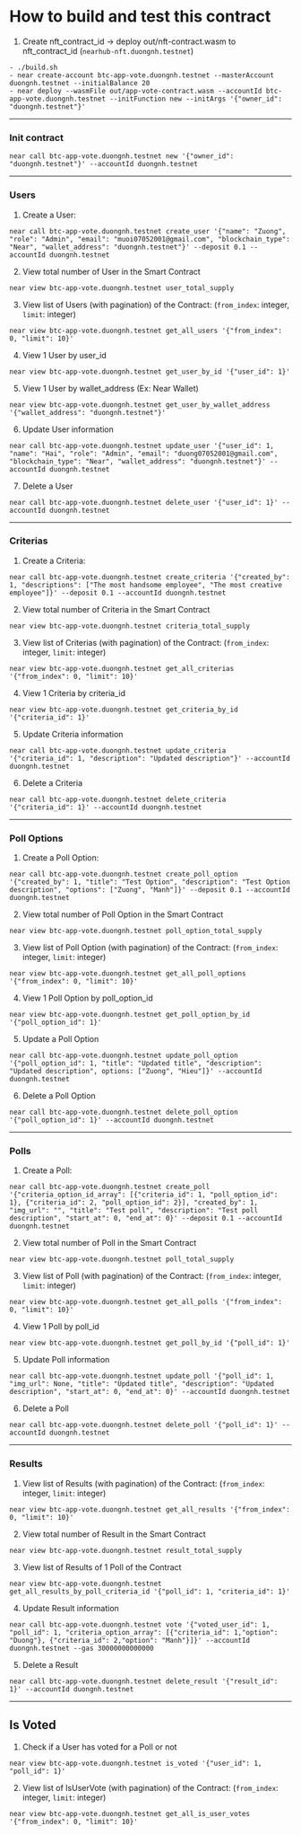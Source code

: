 # How to build and test this contract

1. Create nft_contract_id -> deploy out/nft-contract.wasm to nft_contract_id (`nearhub-nft.duongnh.testnet`)

```
- ./build.sh
- near create-account btc-app-vote.duongnh.testnet --masterAccount duongnh.testnet --initialBalance 20
- near deploy --wasmFile out/app-vote-contract.wasm --accountId btc-app-vote.duongnh.testnet --initFunction new --initArgs '{"owner_id": "duongnh.testnet"}'
```
---

### Init contract

```
near call btc-app-vote.duongnh.testnet new '{"owner_id": "duongnh.testnet"}' --accountId duongnh.testnet
```

---

### Users

1. Create a User:

```
near call btc-app-vote.duongnh.testnet create_user '{"name": "Zuong", "role": "Admin", "email": "muoi07052001@gmail.com", "blockchain_type": "Near", "wallet_address": "duongnh.testnet"}' --deposit 0.1 --accountId duongnh.testnet
```

2. View total number of User in the Smart Contract
```
near view btc-app-vote.duongnh.testnet user_total_supply
```

3. View list of Users (with pagination) of the Contract: (`from_index`: integer, `limit`: integer)

```
near view btc-app-vote.duongnh.testnet get_all_users '{"from_index": 0, "limit": 10}'
```

4. View 1 User by user_id

```
near view btc-app-vote.duongnh.testnet get_user_by_id '{"user_id": 1}'
```

5. View 1 User by wallet_address (Ex: Near Wallet)

```
near view btc-app-vote.duongnh.testnet get_user_by_wallet_address '{"wallet_address": "duongnh.testnet"}'
```

6. Update User information

```
near call btc-app-vote.duongnh.testnet update_user '{"user_id": 1, "name": "Hai", "role": "Admin", "email": "duong07052001@gmail.com", "blockchain_type": "Near", "wallet_address": "duongnh.testnet"}' --accountId duongnh.testnet
```

7. Delete a User

```
near call btc-app-vote.duongnh.testnet delete_user '{"user_id": 1}' --accountId duongnh.testnet
```

---

### Criterias

1. Create a Criteria:

```
near call btc-app-vote.duongnh.testnet create_criteria '{"created_by": 1, "descriptions": ["The most handsome employee", "The most creative employee"]}' --deposit 0.1 --accountId duongnh.testnet
```

2. View total number of Criteria in the Smart Contract
```
near view btc-app-vote.duongnh.testnet criteria_total_supply
```

3. View list of Criterias (with pagination) of the Contract: (`from_index`: integer, `limit`: integer)

```
near view btc-app-vote.duongnh.testnet get_all_criterias '{"from_index": 0, "limit": 10}'
```
4. View 1 Criteria by criteria_id

```
near view btc-app-vote.duongnh.testnet get_criteria_by_id '{"criteria_id": 1}'
```

5. Update Criteria information

```
near call btc-app-vote.duongnh.testnet update_criteria '{"criteria_id": 1, "description": "Updated description"}' --accountId duongnh.testnet
```

6. Delete a Criteria

```
near call btc-app-vote.duongnh.testnet delete_criteria '{"criteria_id": 1}' --accountId duongnh.testnet
```

---

### Poll Options

1. Create a Poll Option:

```
near call btc-app-vote.duongnh.testnet create_poll_option '{"created_by": 1, "title": "Test Option", "description": "Test Option description", "options": ["Zuong", "Manh"]}' --deposit 0.1 --accountId duongnh.testnet
```

2. View total number of Poll Option in the Smart Contract
```
near view btc-app-vote.duongnh.testnet poll_option_total_supply
```

3. View list of Poll Option (with pagination) of the Contract: (`from_index`: integer, `limit`: integer)

```
near view btc-app-vote.duongnh.testnet get_all_poll_options '{"from_index": 0, "limit": 10}'
```

4. View 1 Poll Option by poll_option_id

```
near view btc-app-vote.duongnh.testnet get_poll_option_by_id '{"poll_option_id": 1}'
```

5. Update a Poll Option

```
near call btc-app-vote.duongnh.testnet update_poll_option '{"poll_option_id": 1, "title": "Updated title", "description": "Updated description", options: ["Zuong", "Hieu"]}' --accountId duongnh.testnet
```

6. Delete a Poll Option

```
near call btc-app-vote.duongnh.testnet delete_poll_option '{"poll_option_id": 1}' --accountId duongnh.testnet
```

---

### Polls

1. Create a Poll:

```
near call btc-app-vote.duongnh.testnet create_poll '{"criteria_option_id_array": [{"criteria_id": 1, "poll_option_id": 1}, {"criteria_id": 2, "poll_option_id": 2}], "created_by": 1, "img_url": "", "title": "Test poll", "description": "Test poll description", "start_at": 0, "end_at": 0}' --deposit 0.1 --accountId duongnh.testnet
```

2. View total number of Poll in the Smart Contract
```
near view btc-app-vote.duongnh.testnet poll_total_supply
```

3. View list of Poll (with pagination) of the Contract: (`from_index`: integer, `limit`: integer)

```
near view btc-app-vote.duongnh.testnet get_all_polls '{"from_index": 0, "limit": 10}'
```

4. View 1 Poll by poll_id

```
near view btc-app-vote.duongnh.testnet get_poll_by_id '{"poll_id": 1}'
```

5. Update Poll information

```
near call btc-app-vote.duongnh.testnet update_poll '{"poll_id": 1, "img_url": None, "title": "Updated title", "description": "Updated description", "start_at": 0, "end_at": 0}' --accountId duongnh.testnet
```

6. Delete a Poll

```
near call btc-app-vote.duongnh.testnet delete_poll '{"poll_id": 1}' --accountId duongnh.testnet
```

---
### Results
1. View list of Results (with pagination) of the Contract: (`from_index`: integer, `limit`: integer)

```
near view btc-app-vote.duongnh.testnet get_all_results '{"from_index": 0, "limit": 10}'
```

2. View total number of Result in the Smart Contract
```
near view btc-app-vote.duongnh.testnet result_total_supply
```

3. View list of Results of 1 Poll of the Contract

```
near view btc-app-vote.duongnh.testnet get_all_results_by_poll_criteria_id '{"poll_id": 1, "criteria_id": 1}'
```

4. Update Result information

```
near call btc-app-vote.duongnh.testnet vote '{"voted_user_id": 1, "poll_id": 1, "criteria_option_array": [{"criteria_id": 1,"option": "Duong"}, {"criteria_id": 2,"option": "Manh"}]}' --accountId duongnh.testnet --gas 30000000000000
```

5. Delete a Result

```
near call btc-app-vote.duongnh.testnet delete_result '{"result_id": 1}' --accountId duongnh.testnet
```

---
## Is Voted
1. Check if a User has voted for a Poll or not
```
near view btc-app-vote.duongnh.testnet is_voted '{"user_id": 1, "poll_id": 1}'
```

2. View list of IsUserVote (with pagination) of the Contract: (`from_index`: integer, `limit`: integer)
```
near view btc-app-vote.duongnh.testnet get_all_is_user_votes '{"from_index": 0, "limit": 10}'
```